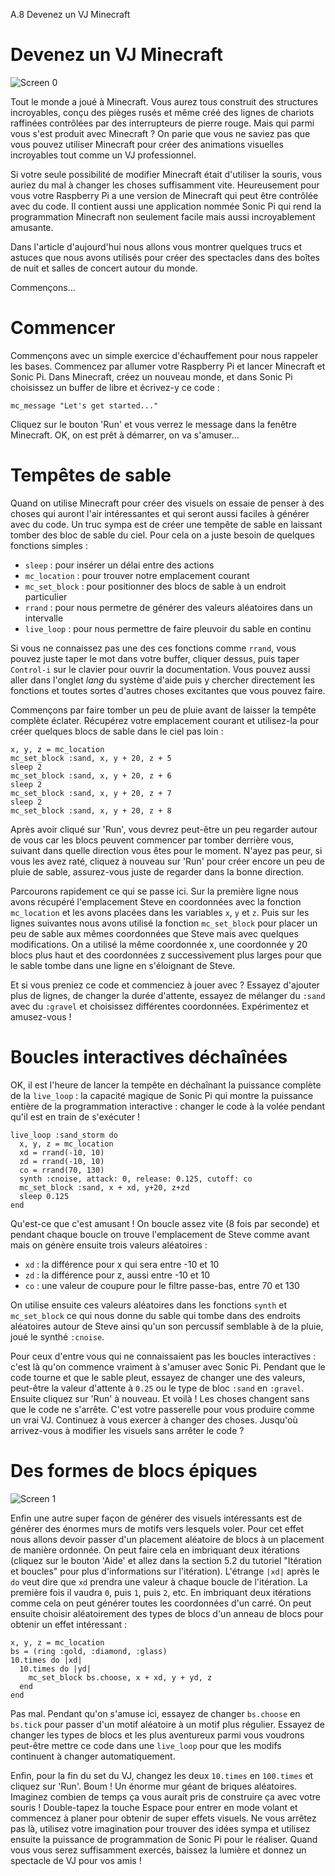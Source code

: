 A.8 Devenez un VJ Minecraft

# Devenez un VJ Minecraft

![Screen 0](../images/tutorial/articles/A.08-minecraft-vj/minecraft-vj-0-small.png)

Tout le monde a joué à Minecraft. Vous aurez tous construit des
structures incroyables, conçu des pièges rusés et même créé des lignes
de chariots raffinées contrôlées par des interrupteurs de pierre
rouge. Mais qui parmi vous s'est produit avec Minecraft ? On parie que
vous ne saviez pas que vous pouvez utiliser Minecraft pour créer des
animations visuelles incroyables tout comme un VJ professionnel.

Si votre seule possibilité de modifier Minecraft était d'utiliser la
souris, vous auriez du mal à changer les choses suffisamment vite.
Heureusement pour vous votre Raspberry Pi a une version de Minecraft
qui peut être contrôlée avec du code. Il contient aussi une application
nommée Sonic Pi qui rend la programmation Minecraft non seulement facile
mais aussi incroyablement amusante.

Dans l'article d'aujourd'hui nous allons vous montrer quelques trucs
et astuces que nous avons utilisés pour créer des spectacles dans des
boîtes de nuit et salles de concert autour du monde.

Commençons...

# Commencer

Commençons avec un simple exercice d'échauffement pour nous rappeler
les bases. Commencez par allumer votre Raspberry Pi et lancer
Minecraft et Sonic Pi. Dans Minecraft, créez un nouveau monde, et dans
Sonic Pi choisissez un buffer de libre et écrivez-y ce code :

```
mc_message "Let's get started..."
```

Cliquez sur le bouton 'Run' et vous verrez le message dans la fenêtre
Minecraft. OK, on est prêt à démarrer, on va s'amuser...

# Tempêtes de sable

Quand on utilise Minecraft pour créer des visuels on essaie de penser
à des choses qui auront l'air intéressantes et qui seront aussi
faciles à générer avec du code. Un truc sympa est de créer une tempête
de sable en laissant tomber des bloc de sable du ciel. Pour cela on a
juste besoin de quelques fonctions simples :

* `sleep` : pour insérer un délai entre des actions
* `mc_location` : pour trouver notre emplacement courant
* `mc_set_block` : pour positionner des blocs de sable à un endroit particulier
* `rrand` : pour nous permetre de générer des valeurs aléatoires dans un intervalle
* `live_loop` : pour nous permettre de faire pleuvoir du sable en continu

Si vous ne connaissez pas une des ces fonctions comme `rrand`, vous
pouvez juste taper le mot dans votre buffer, cliquer dessus, puis
taper `Control-i` sur le clavier pour ouvrir la documentation. Vous
pouvez aussi aller dans l'onglet *lang* du système d'aide puis
y chercher directement les fonctions et toutes sortes d'autres choses
excitantes que vous pouvez faire.

Commençons par faire tomber un peu de pluie avant de laisser la
tempête complète éclater. Récupérez votre emplacement courant et
utilisez-la pour créer quelques blocs de sable dans le ciel pas loin :

```
x, y, z = mc_location
mc_set_block :sand, x, y + 20, z + 5
sleep 2
mc_set_block :sand, x, y + 20, z + 6
sleep 2
mc_set_block :sand, x, y + 20, z + 7
sleep 2
mc_set_block :sand, x, y + 20, z + 8
```

Après avoir cliqué sur 'Run', vous devrez peut-être un peu regarder
autour de vous car les blocs peuvent commencer par tomber derrière
vous, suivant dans quelle direction vous êtes pour le moment. N'ayez
pas peur, si vous les avez raté, cliquez à nouveau sur 'Run' pour
créer encore un peu de pluie de sable, assurez-vous juste de regarder
dans la bonne direction.

Parcourons rapidement ce qui se passe ici. Sur la première ligne nous
avons récupéré l'emplacement Steve en coordonnées avec la fonction
`mc_location` et les avons placées dans les variables `x`, `y` et `z`.
Puis sur les lignes suivantes nous avons utilisé la fonction
`mc_set_block` pour placer un peu de sable aux mêmes coordonnées que
Steve mais avec quelques modifications. On a utilisé la même
coordonnée x, une coordonnée y 20 blocs plus haut et des coordonnées z
successivement plus larges pour que le sable tombe dans une ligne en
s'éloignant de Steve.

Et si vous preniez ce code et commenciez à jouer avec ? Essayez
d'ajouter plus de lignes, de changer la durée d'attente, essayez de
mélanger du `:sand` avec du `:gravel` et choisissez différentes
coordonnées. Expérimentez et amusez-vous !

# Boucles interactives déchaînées

OK, il est l'heure de lancer la tempête en déchaînant la puissance
complète de la `live_loop` : la capacité magique de Sonic Pi qui
montre la puissance entière de la programmation interactive : changer
le code à la volée pendant qu'il est en train de s'exécuter !

```
live_loop :sand_storm do
  x, y, z = mc_location
  xd = rrand(-10, 10)
  zd = rrand(-10, 10)
  co = rrand(70, 130)
  synth :cnoise, attack: 0, release: 0.125, cutoff: co
  mc_set_block :sand, x + xd, y+20, z+zd
  sleep 0.125
end
```
    
Qu'est-ce que c'est amusant ! On boucle assez vite (8 fois par
seconde) et pendant chaque boucle on trouve l'emplacement de Steve
comme avant mais on génère ensuite trois valeurs aléatoires :

* `xd` : la différence pour x qui sera entre -10 et 10
* `zd` : la différence pour z, aussi entre -10 et 10
* `co` : une valeur de coupure pour le filtre passe-bas, entre 70 et 130

On utilise ensuite ces valeurs aléatoires dans les fonctions `synth`
et `mc_set_block` ce qui nous donne du sable qui tombe dans des
endroits aléatoires autour de Steve ainsi qu'un son percussif
semblable à de la pluie, joué le synthé `:cnoise`.

Pour ceux d'entre vous qui ne connaissaient pas les boucles
interactives : c'est là qu'on commence vraiment à s'amuser avec Sonic
Pi. Pendant que le code tourne et que le sable pleut, essayez de
changer une des valeurs, peut-être la valeur d'attente à `0.25` ou
le type de bloc `:sand` en `:gravel`. Ensuite cliquez sur 'Run' à
nouveau. Et voilà ! Les choses changent sans que le code ne s'arrête.
C'est votre passerelle pour vous produire comme un vrai VJ. Continuez
à vous exercer à changer des choses. Jusqu'où arrivez-vous à modifier
les visuels sans arrêter le code ?

# Des formes de blocs épiques

![Screen 1](../images/tutorial/articles/A.08-minecraft-vj/minecraft-vj-1-small.png)

Enfin une autre super façon de générer des visuels intéressants est de
générer des énormes murs de motifs vers lesquels voler. Pour cet effet
nous allons devoir passer d'un placement aléatoire de blocs à un
placement de manière ordonnée. On peut faire cela en imbriquant deux
itérations (cliquez sur le bouton 'Aide' et allez dans la section 5.2
du tutoriel "Itération et boucles" pour plus d'informations sur
l'itération). L'étrange `|xd|` après le `do` veut dire que `xd`
prendra une valeur à chaque boucle de l'itération. La première fois il
vaudra `0`, puis `1`, puis `2`, etc. En imbriquant deux itérations
comme cela on peut générer toutes les coordonnées d'un carré. On peut
ensuite choisir aléatoirement des types de blocs d'un anneau de blocs
pour obtenir un effet intéressant :

```
x, y, z = mc_location
bs = (ring :gold, :diamond, :glass)
10.times do |xd|
  10.times do |yd|
    mc_set_block bs.choose, x + xd, y + yd, z
  end
end
```

Pas mal. Pendant qu'on s'amuse ici, essayez de changer `bs.choose` en
`bs.tick` pour passer d'un motif aléatoire à un motif plus régulier.
Essayez de changer les types de blocs et les plus aventureux parmi
vous voudrons peut-être mettre ce code dans une `live_loop` pour que
les modifs continuent à changer automatiquement.

Enfin, pour la fin du set du VJ, changez les deux `10.times` en
`100.times` et cliquez sur 'Run'. Boum ! Un énorme mur géant de
briques aléatoires. Imaginez combien de temps ça vous aurait pris de
construire ça avec votre souris ! Double-tapez la touche Espace pour
entrer en mode volant et commencez à planer pour obtenir de super
effets visuels. Ne vous arrêtez pas là, utilisez votre imagination 
pour trouver des idées sympa et utilisez ensuite la puissance de
programmation de Sonic Pi pour le réaliser. Quand vous vous serez
suffisamment exercés, baissez la lumière et donnez un spectacle de VJ
pour vos amis !
